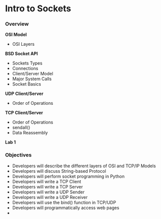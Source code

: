 # Intro to Sockets

### Overview

**OSI Model**

* OSI Layers

**BSD Socket API**

* Sockets Types
* Connections
* Client/Server Model
* Major System Calls
* Socket Basics

**UDP Client/Server**

* Order of Operations

**TCP Client/Server**

* Order of Operations
* sendall\(\)
* Data Reassembly

**Lab 1**

### Objectives

* Developers will describe the different layers of OSI and TCP/IP Models
* Developers will discuss String-based Protocol
* Developers will perform socket programming in Python
* Developers will write a TCP Client
* Developers will write a TCP Server
* Developers will write a UDP Sender
* Developers will write a UDP Receiver
* Developers will use the bind\(\) function in TCP/UDP
* Developers will programmatically access web pages
* 


